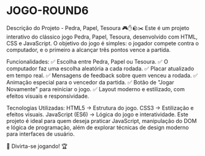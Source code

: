 # JOGO-ROUND6
 Descrição do Projeto - Pedra, Papel, Tesoura 🎮✋🪨✂️
Este é um projeto interativo do clássico jogo Pedra, Papel, Tesoura, desenvolvido com HTML, CSS e JavaScript. O objetivo do jogo é simples: o jogador compete contra o computador, e o primeiro a alcançar três pontos vence a partida.

Funcionalidades:
✅ Escolha entre Pedra, Papel ou Tesoura.
✅ O computador faz uma escolha aleatória a cada rodada.
✅ Placar atualizado em tempo real.
✅ Mensagens de feedback sobre quem venceu a rodada.
✅ Animação especial para o vencedor da partida.
✅ Botão de "Jogar Novamente" para reiniciar o jogo.
✅ Layout moderno e estilizado, com efeitos visuais e responsividade.

Tecnologias Utilizadas:
HTML5 → Estrutura do jogo.
CSS3 → Estilização e efeitos visuais.
JavaScript (ES6) → Lógica do jogo e interatividade.
Este projeto é ideal para quem deseja praticar JavaScript, manipulação do DOM e lógica de programação, além de explorar técnicas de design moderno para interfaces de usuário.

🚀 Divirta-se jogando! 🏆